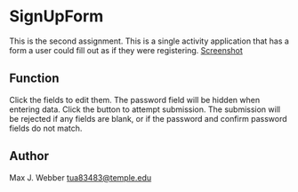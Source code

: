 # SignUpForm

This is the second assignment. 
This is a single activity application that has a form a user could fill out as if they were registering.
[Screenshot](sshot.png)

## Function

Click the fields to edit them. The password field will be hidden when entering data. Click the button to attempt submission.
The submission will be rejected if any fields are blank, or if the password and confirm password fields do not match.

## Author
Max J. Webber
tua83483@temple.edu